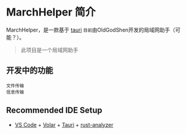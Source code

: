 # MarchHelper 简介

MarchHelper，是一款基于 [tauri](https://tauri.app/zh-cn) `目前`由OldGodShen开发的局域网助手（可能？）。

>此项目是一个局域网助手

## 开发中的功能
    文件传输
    信息传输



## Recommended IDE Setup

- [VS Code](https://code.visualstudio.com/) + [Volar](https://marketplace.visualstudio.com/items?itemName=Vue.volar) + [Tauri](https://marketplace.visualstudio.com/items?itemName=tauri-apps.tauri-vscode) + [rust-analyzer](https://marketplace.visualstudio.com/items?itemName=rust-lang.rust-analyzer)
